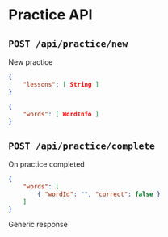 # Practice API

## `POST /api/practice/new`
New practice

```json
{
	"lessons": [ String ]
}
```
```json
{
	"words": [ WordInfo ]
}
```

## `POST /api/practice/complete`
On practice completed

```json
{
	"words": [
		{ "wordId": "", "correct": false }
	]
}
```
Generic response